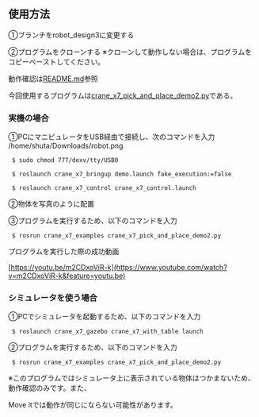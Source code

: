 ## 使用方法


①ブランチをrobot_design3に変更する

②プログラムをクローンする
※クローンして動作しない場合は、プログラムをコピーペーストしてください。



動作確認は[README.md](https://github.com/piropann/crane_x7_ros/blob/master/crane_x7_examples/README.md)参照

今回使用するプログラムは[crane_x7_pick_and_place_demo2.py](https://github.com/shuta-tech/crane_x7_ros/blob/robot_design3/crane_x7_examples/scripts/crane_x7_pick_and_place_demo2.py)である。


### 実機の場合
①PCにマニピュレータをUSB経由で接続し、次のコマンドを入力
/home/shuta/Downloads/robot.png
```
 $ sudo chmod 777/dexv/tty/USB0

 $ roslaunch crane_x7_bringup demo.launch fake_execution:=false

 $ roslaunch crane_x7_control crane_x7_control.launch
 ```

②物体を写真のように配置

③プログラムを実行するため、以下のコマンドを入力

```
 $ rosrun crane_x7_examples crane_x7_pick_and_place_demo2.py
```

プログラムを実行した際の成功動画

[https://youtu.be/m2CDxoViR-k](https://www.youtube.com/watch?v=m2CDxoViR-k&feature=youtu.be)

### シミュレータを使う場合

①PCでシミュレータを起動するため、以下のコマンドを入力

```
 $ roslaunch crane_x7_gazebo crane_x7_with_table launch
```

②プログラムを実行するため、以下のコマンドを入力

```
 $ rosrun crane_x7_examples crane_x7_pick_and_place_demo2.py
```

※このプログラムではシミュレータ上に表示されている物体はつかまないため、動作確認のみです。また、

Move itでは動作が同じにならない可能性があります。
